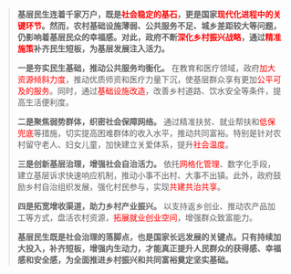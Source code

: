 

> **基层民生连着千家万户，既是<font color="#ff0000">社会稳定的基石</font>，更是国家<font color="#ff0000">现代化进程中的关键环节</font>。然而，农村基础设施薄弱、公共服务不足、城乡差距较大等问题，仍影响着基层民众的幸福感。对此，政府不断<font color="#ff0000">深化乡村振兴战略</font>，通过<font color="#ff0000">精准施策</font>补齐民生短板，为基层发展注入活力。**
> 
> **一是夯实民生基础，推动公共服务均衡化。** 在教育和医疗领域，政府<font color="#ff0000">加大资源倾斜力度</font>，推动优质师资和医疗力量下沉，使基层群众享有更加<font color="#ff0000">公平可及的服务</font>。同时，通过<font color="#ff0000">基础设施改造</font>，改善乡村道路、饮水安全等条件，提高生活便利度。
> 
> **二是聚焦弱势群体，织密社会保障网络。** 通过精准扶贫、就业帮扶和<font color="#ff0000">低保兜底</font>等措施，切实提高困难群体的收入水平，推动共同富裕。特别是针对农村留守老人、妇女儿童，加快建立关爱体系，提升<font color="#ff0000">社会温度</font>。
> 
> **三是创新基层治理，增强社会自治活力。** 依托<font color="#ff0000">网格化管理</font>、数字化手段，建立基层诉求快速响应机制，推动小事不出村、大事不出镇。此外，政府鼓励乡村自治组织发展，强化村民参与，实现<font color="#ff0000">共建共治共享</font>。
> 
> **四是拓宽增收渠道，助力乡村产业振兴。** 以支持返乡创业、推动农产品加工等方式，盘活农村资源，<font color="#ff0000">拓展就业创业空间</font>，增强群众致富能力。
> 
> **基层民生既是社会治理的落脚点，也是国家长远发展的关键点。只有持续加大投入，补齐短板，增强内生动力，才能真正提升人民群众的获得感、幸福感和安全感，为全面推进乡村振兴和共同富裕奠定坚实基础。**



